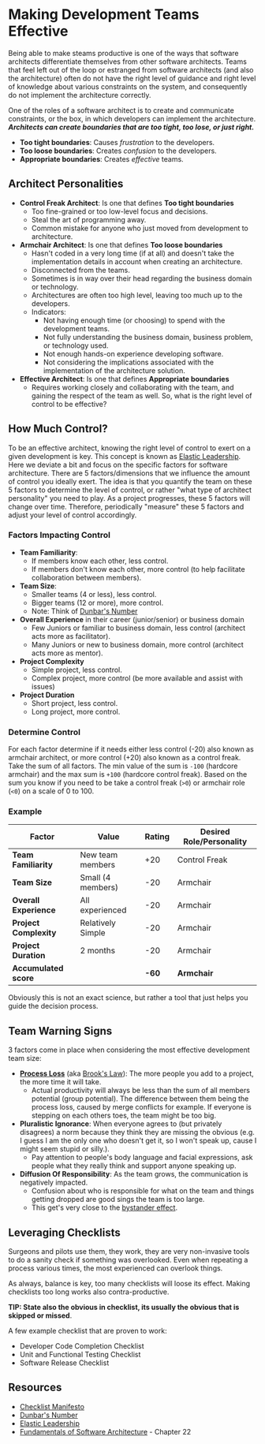 # Making Development Teams Effective

Being able to make steams productive is one of the ways that software architects differentiate themselves from other software architects. Teams that feel left out of the loop or estranged from software architects (and also the architecture) often do not have the right level of guidance and right level of knowledge about various constraints on the system, and consequently do not implement the architecture correctly.

One of the roles of a software architect is to create and communicate constraints, or the box, in which developers can implement the architecture. ***Architects can create boundaries that are too tight, too lose, or just right.***

* **Too tight boundaries**: Causes *frustration* to the developers.
* **Too loose boundaries**: Creates *confusion* to the developers.
* **Appropriate boundaries**: Creates *effective* teams.

## Architect Personalities

* **Control Freak Architect**: Is one that defines **Too tight boundaries**
    * Too fine-grained or too low-level focus and decisions.
    * Steal the art of programming away.
    * Common mistake for anyone who just moved from development to architecture.
* **Armchair Architect**: Is one that defines  **Too loose boundaries**
    * Hasn't coded in a very long time (if at all) and doesn't take the implementation details in account when creating an architecture.
    * Disconnected from the teams.
    * Sometimes is in way over their head regarding the business domain or technology.
    * Architectures are often too high level, leaving too much up to the developers.
    * Indicators: 
        * Not having enough time (or choosing) to spend with the development teams.
        * Not fully understanding the business domain, business problem, or technology used.
        * Not enough hands-on experience developing software.
        * Not considering the implications associated with the implementation of the architecture solution.
* **Effective Architect**: Is one that defines  **Appropriate boundaries**
    * Requires working closely and collaborating with the team, and gaining the respect of the team as well. So, what is the right level of control to be effective?

## How Much Control?

To be an effective architect, knowing the right level of control to exert on a given development is key. This concept is known as [Elastic Leadership](https://www.elasticleadership.com/). Here we deviate a bit and focus on the specific factors for software architecture. There are 5 factors/dimensions that we influence the amount of control you ideally exert. The idea is that you quantify the team on these 5 factors to determine the level of control, or rather "what type of architect personality" you need to play. As a project progresses, these 5 factors will change over time. Therefore, periodically "measure" these 5 factors and adjust your level of control accordingly.

### Factors Impacting Control
* **Team Familiarity**: 
    * If members know each other, less control.
    * If members don't know each other, more control (to help facilitate collaboration between members).
* **Team Size**:
    * Smaller teams (4 or less), less control.
    * Bigger teams (12 or more), more control.
    * Note: Think of [Dunbar's Number](https://en.wikipedia.org/wiki/Dunbar%27s_number)
* **Overall Experience** in their career (junior/senior) or business domain
    * Few Juniors or familiar to business domain, less control (architect acts more as facilitator).
    * Many Juniors or new to business domain, more control (architect acts more as mentor).
* **Project Complexity**
    * Simple project, less control.
    * Complex project, more control (be more available and assist with issues)
* **Project Duration** 
    * Short project, less control.
    * Long project, more control.

### Determine Control
For each factor determine if it needs either less control (-20) also known as armchair architect, or more control (+20) also known as a control freak. Take the sum of all factors. The min value of the sum is `-100` (hardcore armchair) and the max sum is `+100` (hardcore control freak). Based on the sum you know if you need to be take a control freak (`>0`) or armchair role (`<0`) on a scale of 0 to 100.

### Example

| Factor                 | Value             | Rating  | Desired Role/Personality |
| ---                    | ---               | ---     | ---                      |
| **Team Familiarity**   | New team members  | +20     | Control Freak            |
| **Team Size**          | Small (4 members) | -20     | Armchair                 |
| **Overall Experience** | All experienced   | -20     | Armchair                 |
| **Project Complexity** | Relatively Simple | -20     | Armchair                 |
| **Project Duration**   | 2 months          | -20     | Armchair                 |
| **Accumulated score**  |                   | **-60** | **Armchair**             |

Obviously this is not an exact science, but rather a tool that just helps you guide the decision process.

## Team Warning Signs

3 factors come in place when considering the most effective development team size:

* **[Process Loss](https://fundamentalsofsoftwarearchitecture.com/images/book/fosa_2209.png)** (aka [Brook's Law](https://en.wikipedia.org/wiki/Brooks's_law)): The more people you add to a project, the more time it will take.
    * Actual productivity will always be less than the sum of all members potential (group potential). The difference between them being the process loss, caused by merge conflicts for example. If everyone is stepping on each others toes, the team might be too big.
* **Pluralistic Ignorance**: When everyone agrees to (but privately disagrees) a norm because they think they are missing the obvious (e.g. I guess I am the only one who doesn't get it, so I won't speak up, cause I might seem stupid or silly.). 
    * Pay attention to people's body language and facial expressions, ask people what they really think and support anyone speaking up.
* **Diffusion Of Responsibility**: As the team grows, the communication is negatively impacted.
    * Confusion about who is responsible for what on the team and things getting dropped are good sings the team is too large.
    * This get's very close to the [bystander effect](https://en.wikipedia.org/wiki/Bystander_effect).

## Leveraging Checklists

Surgeons and pilots use them, they work, they are very non-invasive tools to do a sanity check if something was overlooked. Even when repeating a process various times, the most experienced can overlook things.

As always, balance is key, too many checklists will loose its effect. Making checklists too long works also contra-productive.

**TIP: State also the obvious in checklist, its usually the obvious that is skipped or missed**.

A few example checklist that are proven to work:
* Developer Code Completion Checklist
* Unit and Functional Testing Checklist
* Software Release Checklist

## Resources

* [Checklist Manifesto](https://en.wikipedia.org/wiki/The_Checklist_Manifesto)
* [Dunbar's Number](https://en.wikipedia.org/wiki/Dunbar%27s_number)
* [Elastic Leadership](https://www.elasticleadership.com/)
* [Fundamentals of Software Architecture](https://fundamentalsofsoftwarearchitecture.com/) - Chapter 22